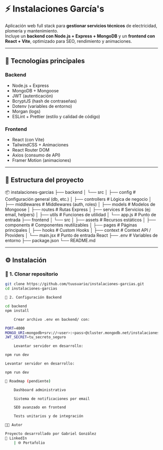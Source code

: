 # ⚡ Instalaciones García's

Aplicación web full stack para **gestionar servicios técnicos** de electricidad, plomería y mantenimiento.  
Incluye un **backend con Node.js + Express + MongoDB** y un **frontend con React + Vite**, optimizado para SEO, rendimiento y animaciones.

---

## 🚀 Tecnologías principales

### Backend

- Node.js + Express
- MongoDB + Mongoose
- JWT (autenticación)
- BcryptJS (hash de contraseñas)
- Dotenv (variables de entorno)
- Morgan (logs)
- ESLint + Prettier (estilo y calidad de código)

### Frontend

- React (con Vite)
- TailwindCSS + Animaciones
- React Router DOM
- Axios (consumo de API)
- Framer Motion (animaciones)

---

## 📂 Estructura del proyecto

📦 instalaciones-garcias
├── backend
│ └── src
│ ├── config # Configuración general (db, etc.)
│ ├── controllers # Lógica de negocio
│ ├── middlewares # Middlewares (auth, roles)
│ ├── models # Modelos de Mongoose
│ ├── routes # Rutas Express
│ ├── services # Servicios (ej: email, helpers)
│ ├── utils # Funciones de utilidad
│ └── app.js # Punto de entrada
├── frontend
│ └── src
│ ├── assets # Recursos estáticos
│ ├── components # Componentes reutilizables
│ ├── pages # Páginas principales
│ ├── hooks # Custom Hooks
│ ├── context # Context API / Providers
│ └── main.jsx # Punto de entrada React
├── .env # Variables de entorno
├── package.json
└── README.md

---

## ⚙️ Instalación

### 🔹 1. Clonar repositorio

```bash
git clone https://github.com/tuusuario/instalaciones-garcias.git
cd instalaciones-garcias

🔹 2. Configuración Backend

cd backend
npm install

    Crear archivo .env en backend/ con:

PORT=4000
MONGO_URI=mongodb+srv://<user>:<pass>@cluster.mongodb.net/instalaciones
JWT_SECRET=tu_secreto_seguro

    Levantar servidor en desarrollo:

npm run dev

Levantar servidor en desarrollo:

npm run dev

🌟 Roadmap (pendiente)

    Dashboard administrativo

    Sistema de notificaciones por email

    SEO avanzado en frontend

    Tests unitarios y de integración

👨‍💻 Autor

Proyecto desarrollado por Gabriel González
💼 LinkedIn
    | 🌐 Portafolio


```
